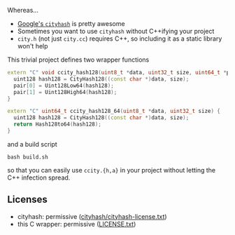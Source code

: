 Whereas...

- [Google's `cityhash`](https://en.wikipedia.org/wiki/CityHash) is pretty awesome
- Sometimes you want to use `cityhash` without C++ifying your project
- `city.h` (not just `city.cc`) requires C++, so including it as a static library won't help

This trivial project defines two wrapper functions

```c++
extern "C" void ccity_hash128(uint8_t *data, uint32_t size, uint64_t *pair) {
  uint128 hash128 = CityHash128((const char *)data, size);
  pair[0] = Uint128Low64(hash128);
  pair[1] = Uint128High64(hash128);
}

extern "C" uint64_t ccity_hash128_64(uint8_t *data, uint32_t size) {
  uint128 hash128 = CityHash128((const char *)data, size);
  return Hash128to64(hash128);
}
```

and a build script

    bash build.sh

so that you can easily use `ccity.{h,a}` in your project without letting the C++ infection spread.

## Licenses

- cityhash: permissive ([cityhash/cityhash-license.txt](https://github.com/andrewschaaf/ccityhash/blob/master/cityhash/cityhash-license.txt))
- this C wrapper: permissive ([LICENSE.txt](https://github.com/andrewschaaf/ccityhash/blob/master/LICENSE.txt))
